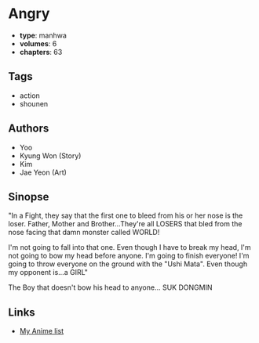 # Angry

-   **type**: manhwa
-   **volumes**: 6
-   **chapters**: 63

## Tags

-   action
-   shounen

## Authors

-   Yoo
-   Kyung Won (Story)
-   Kim
-   Jae Yeon (Art)

## Sinopse

"In a Fight, they say that the first one to bleed from his or her nose is the loser. Father, Mother and Brother...They're all LOSERS that bled from the nose facing that damn monster called WORLD!

I'm not going to fall into that one. Even though I have to break my head, I'm not going to bow my head before anyone. I'm going to finish everyone! I'm going to throw everyone on the ground with the "Ushi Mata".
Even though my opponent is...a GIRL"

The Boy that doesn't bow his head to anyone...
SUK DONGMIN

## Links

-   [My Anime list](https://myanimelist.net/manga/10239/Angry)
